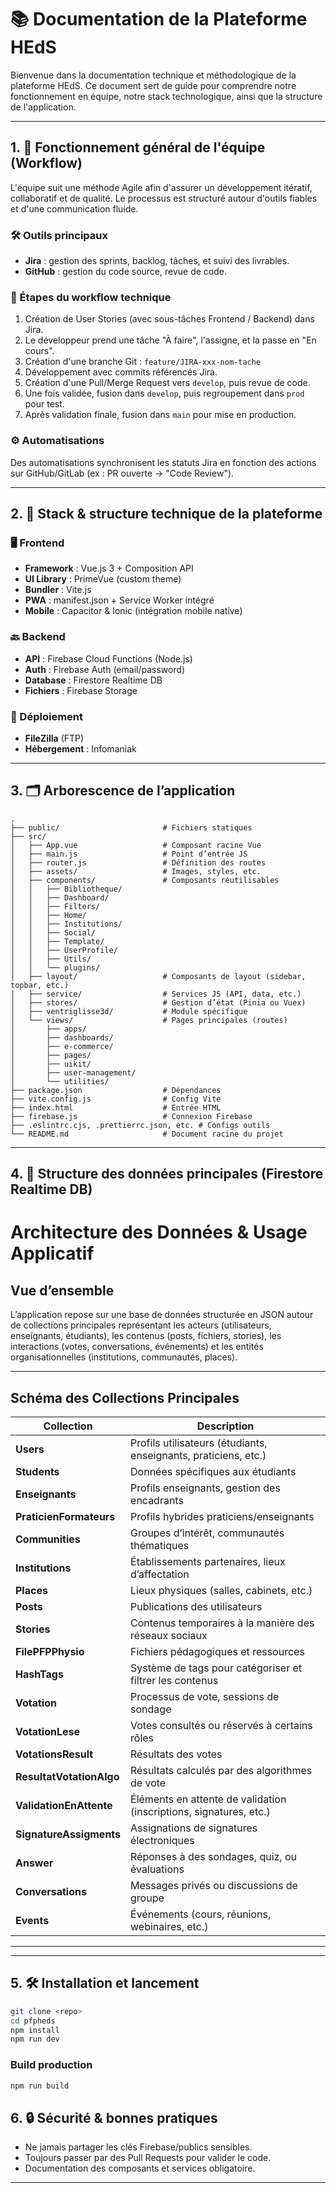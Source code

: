 # 📚 Documentation de la Plateforme HEdS

Bienvenue dans la documentation technique et méthodologique de la plateforme HEdS. Ce document sert de guide pour comprendre notre fonctionnement en équipe, notre stack technologique, ainsi que la structure de l'application.

---

## 1. 🚀 Fonctionnement général de l'équipe (Workflow)

L'équipe suit une méthode Agile afin d'assurer un développement itératif, collaboratif et de qualité. Le processus est structuré autour d'outils fiables et d'une communication fluide.

### 🛠️ Outils principaux

- **Jira** : gestion des sprints, backlog, tâches, et suivi des livrables.
- **GitHub** : gestion du code source, revue de code.

### 🔧 Étapes du workflow technique

1. Création de User Stories (avec sous-tâches Frontend / Backend) dans Jira.
2. Le développeur prend une tâche "À faire", l'assigne, et la passe en "En cours".
3. Création d'une branche Git : `feature/JIRA-xxx-nom-tache`
4. Développement avec commits référencés Jira.
5. Création d'une Pull/Merge Request vers `develop`, puis revue de code.
6. Une fois validée, fusion dans `develop`, puis regroupement dans `prod` pour test.
7. Après validation finale, fusion dans `main` pour mise en production.

### ⚙️ Automatisations

Des automatisations synchronisent les statuts Jira en fonction des actions sur GitHub/GitLab (ex : PR ouverte → "Code Review").

---

## 2. 🧱 Stack & structure technique de la plateforme

### 🖥️ Frontend

- **Framework** : Vue.js 3 + Composition API
- **UI Library** : PrimeVue (custom theme)
- **Bundler** : Vite.js
- **PWA** : manifest.json + Service Worker intégré
- **Mobile** : Capacitor & Ionic (intégration mobile native)

### 🔙 Backend

- **API** : Firebase Cloud Functions (Node.js)
- **Auth** : Firebase Auth (email/password)
- **Database** : Firestore Realtime DB
- **Fichiers** : Firebase Storage

### 🚀 Déploiement

- **FileZilla** (FTP)
- **Hébergement** : Infomaniak

---

## 3. 🗂️ Arborescence de l’application

```
.
├── public/                       # Fichiers statiques
├── src/
│   ├── App.vue                   # Composant racine Vue
│   ├── main.js                   # Point d’entrée JS
│   ├── router.js                 # Définition des routes
│   ├── assets/                   # Images, styles, etc.
│   ├── components/               # Composants réutilisables
│   │   ├── Bibliotheque/
│   │   ├── Dashboard/
│   │   ├── Filters/
│   │   ├── Home/
│   │   ├── Institutions/
│   │   ├── Social/
│   │   ├── Template/
│   │   ├── UserProfile/
│   │   ├── Utils/
│   │   └── plugins/
│   ├── layout/                   # Composants de layout (sidebar, topbar, etc.)
│   ├── service/                  # Services JS (API, data, etc.)
│   ├── stores/                   # Gestion d’état (Pinia ou Vuex)
│   ├── ventriglisse3d/           # Module spécifique
│   └── views/                    # Pages principales (routes)
│       ├── apps/
│       ├── dashboards/
│       ├── e-commerce/
│       ├── pages/
│       ├── uikit/
│       ├── user-management/
│       └── utilities/
├── package.json                  # Dépendances
├── vite.config.js                # Config Vite
├── index.html                    # Entrée HTML
├── firebase.js                   # Connexion Firebase
├── .eslintrc.cjs, .prettierrc.json, etc. # Configs outils
└── README.md                     # Document racine du projet
```

---

## 4. 🧩 Structure des données principales (Firestore Realtime DB)

# Architecture des Données & Usage Applicatif

## Vue d’ensemble

L’application repose sur une base de données structurée en JSON autour de collections principales représentant les acteurs (utilisateurs, enseignants, étudiants), les contenus (posts, fichiers, stories), les interactions (votes, conversations, événements) et les entités organisationnelles (institutions, communautés, places).


---


## Schéma des Collections Principales

| Collection            | Description                                                                                 |
|-----------------------|---------------------------------------------------------------------------------------------|
| **Users**             | Profils utilisateurs (étudiants, enseignants, praticiens, etc.)                             |
| **Students**          | Données spécifiques aux étudiants                                                           |
| **Enseignants**       | Profils enseignants, gestion des encadrants                                                 |
| **PraticienFormateurs** | Profils hybrides praticiens/enseignants                                                   |
| **Communities**       | Groupes d’intérêt, communautés thématiques                                                  |
| **Institutions**      | Établissements partenaires, lieux d’affectation                                             |
| **Places**            | Lieux physiques (salles, cabinets, etc.)                                                    |
| **Posts**             | Publications des utilisateurs                                                               |
| **Stories**           | Contenus temporaires à la manière des réseaux sociaux                                       |
| **FilePFPPhysio**     | Fichiers pédagogiques et ressources                                                         |
| **HashTags**          | Système de tags pour catégoriser et filtrer les contenus                                    |
| **Votation**          | Processus de vote, sessions de sondage                                                      |
| **VotationLese**      | Votes consultés ou réservés à certains rôles                                                |
| **VotationsResult**   | Résultats des votes                                                                         |
| **ResultatVotationAlgo** | Résultats calculés par des algorithmes de vote                                           |
| **ValidationEnAttente** | Éléments en attente de validation (inscriptions, signatures, etc.)                        |
| **SignatureAssigments** | Assignations de signatures électroniques                                                  |
| **Answer**            | Réponses à des sondages, quiz, ou évaluations                                               |
| **Conversations**     | Messages privés ou discussions de groupe                                                    |
| **Events**            | Événements (cours, réunions, webinaires, etc.)                                              |


---



---

## 5. 🛠️ Installation et lancement

```bash
git clone <repo>
cd pfpheds
npm install
npm run dev
```

### Build production

```bash
npm run build
```

## 6. 🔒 Sécurité & bonnes pratiques

- Ne jamais partager les clés Firebase/publics sensibles.
- Toujours passer par des Pull Requests pour valider le code.
- Documentation des composants et services obligatoire.

---
